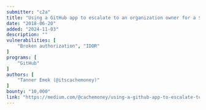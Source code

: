```yaml
---
submitter: "c2a"
title: "Using a GitHub app to escalate to an organization owner for a $10,000 bounty"
date: "2018-06-20"
added: "2024-11-03"
description: ""
vulnerabilities: [
    "Broken authorization", "IDOR"
]
programs: [
    "GitHub"
]
authors: [
    "Tanner Emek (@itscachemoney)"
]
bounty: "10,000"
link: "https://medium.com/@cachemoney/using-a-github-app-to-escalate-to-an-organization-owner-for-a-10-000-bounty-4ec307168631"
---
```




